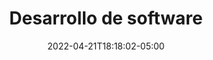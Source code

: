 ---
title: "Desarrollo de software"
date: 2022-04-21T18:18:02-05:00
description: 'La importancia de las herramientas en el desarrollo de software.'

---